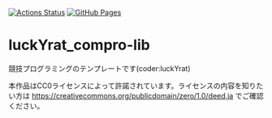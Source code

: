 [![Actions Status](https://github.com/luckylat/library/workflows/verify/badge.svg)](https://github.com/luckylat/library/actions)
[![GitHub Pages](https://img.shields.io/static/v1?label=GitHub+Pages&message=+&color=brightgreen&logo=github)](https://luckylat.github.io/library/)

# luckYrat_compro-lib
競技プログラミングのテンプレートです(coder:luckYrat)

本作品はCC0ライセンスによって許諾されています。ライセンスの内容を知りたい方は https://creativecommons.org/publicdomain/zero/1.0/deed.ja でご確認ください。
